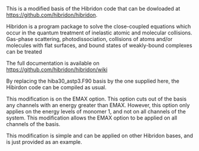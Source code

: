 This is a modified basis of the Hibridon code that can be dowloaded at https://github.com/hibridon/hibridon.

Hibridon is a program package to solve the close-coupled equations which occur in the quantum treatment of inelastic atomic and molecular collisions. Gas-phase scattering, photodissociation, collisions of atoms and/or molecules with flat surfaces, and bound states of weakly-bound complexes can be treated

The full documentation is available on https://github.com/hibridon/hibridon/wiki

By replacing the hiba30_astp3.F90 basis by the one supplied here, the Hibirdon code can be compiled as usual.

This modification is on the EMAX option. This option cuts out of the basis any channels with an energy greater than EMAX. However, this option only applies on the energy levels of monomer 1, and not on all channels of the system. This modification allows the EMAX option to be applied on all channels of the basis.

This modification is simple and can be applied on other Hibridon bases, and is just provided as an example.
